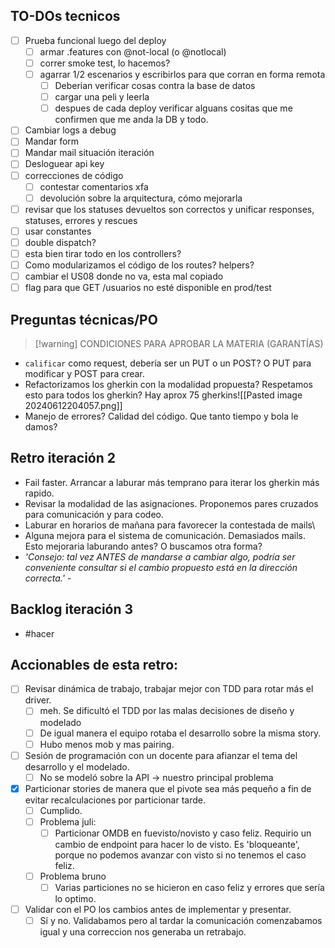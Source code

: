 ## TO-DOs tecnicos
- [ ] Prueba funcional luego del deploy
	- [ ] armar .features con @not-local (o @notlocal)
	- [ ] correr smoke test, lo hacemos?
	- [ ] agarrar 1/2 escenarios y escribirlos para que corran en forma remota
		- [ ] Deberian verificar cosas contra la base de datos
		- [ ] cargar una peli y leerla
		- [ ] despues de cada deploy verificar alguans cositas que me confirmen que me anda la DB y todo.
- [ ] Cambiar logs a debug
- [ ] Mandar form
- [ ] Mandar mail situación iteración
- [ ] Desloguear api key
- [ ] correcciones de código
	- [ ] contestar comentarios xfa
	- [ ] devolución sobre la arquitectura, cómo mejorarla
- [ ] revisar que los statuses devueltos son correctos y unificar responses, statuses, errores y rescues
- [ ] usar constantes
- [ ] double dispatch?
- [ ] esta bien tirar todo en los controllers? 
- [ ] Como modularizamos el código de los routes? helpers?
- [ ] cambiar el US08 donde no va, esta mal copiado
- [ ] flag para que GET /usuarios no esté disponible en prod/test

## Preguntas técnicas/PO

> [!warning] CONDICIONES PARA APROBAR LA MATERIA (GARANTÍAS)

- `calificar` como request, debería ser un PUT o un POST?
  O PUT para modificar y POST para crear.
- Refactorizamos los gherkin con la modalidad propuesta? Respetamos esto para todos los gherkin? Hay aprox 75 gherkins![[Pasted image 20240612204057.png]]
- Manejo de errores? Calidad del código. Que tanto tiempo y bola le damos?

## Retro iteración 2
- Fail faster. Arrancar a laburar más temprano para iterar los gherkin más rapido.
- Revisar la modalidad de las asignaciones. Proponemos pares cruzados para comunicación y para codeo.
- Laburar en horarios de mañana para favorecer la contestada de mails\
- Alguna mejora para el sistema de comunicación. Demasiados mails. Esto mejoraria laburando antes? O buscamos otra forma?
- *'Consejo: tal vez ANTES de mandarse a cambiar algo, podría ser conveniente consultar si el cambio propuesto está en la dirección correcta.'* - [](https://groups.io/g/fiuba-memo2/topic/106598888#msg684)

## Backlog iteración 3
- #hacer


## Accionables de esta retro:
- [ ] Revisar dinámica de trabajo, trabajar mejor con TDD para rotar más el driver.
	- [ ] meh. Se dificultó el TDD por las malas decisiones de diseño y modelado
	- [ ] De igual manera el equipo rotaba el desarrollo sobre la misma story.
	- [ ] Hubo menos mob y mas pairing.
- [ ] Sesión de programación con un docente para afianzar el tema del desarrollo y el modelado.
	- [ ] No se modeló sobre la API → nuestro principal problema
- [x] Particionar stories de manera que el pivote sea más pequeño a fin de evitar recalculaciones por particionar tarde.
	- [ ] Cumplido.
	- [ ] Problema juli: 
		- [ ] Particionar OMDB en fuevisto/novisto y caso feliz. Requirio un cambio de endpoint para hacer lo de visto. Es 'bloqueante', porque no podemos avanzar con visto si no tenemos el caso feliz.
	- [ ] Problema bruno
		- [ ] Varias particiones no se hicieron en caso feliz y errores que sería lo optimo.
- [ ] Validar con el PO los cambios antes de implementar y presentar.
	- [ ] Sí y no. Validabamos pero al tardar la comunicación comenzabamos igual y una correccion nos generaba un retrabajo.